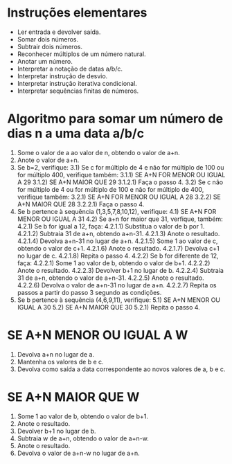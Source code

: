 # Instruções elementares
* Ler entrada e devolver saída.
* Somar dois números.
* Subtrair dois números.
* Reconhecer múltiplos de um número natural.
* Anotar um número.
* Interpretar a notação de datas a/b/c.
* Interpretar instrução de desvio.
* Interpretar instrução iterativa condicional.
* Interpretar sequências finitas de números.
# Algoritmo para somar um número de dias n a uma data a/b/c
1) Some o valor de a ao valor de n, obtendo o valor de a+n.
2) Anote o valor de a+n.
3) Se b=2, verifique:
    3.1) Se c for múltiplo de 4 e não for múltiplo de 100 ou for múltiplo 400, verifique também:
        3.1.1) SE A+N FOR MENOR OU IGUAL A 29
        3.1.2) SE A+N MAIOR QUE 29
            3.1.2.1) Faça o passo 4.
    3.2) Se c não for múltiplo de 4 ou for múltiplo de 100 e não for múltiplo de 400, verifique também:
        3.2.1) SE A+N FOR MENOR OU IGUAL A 28
        3.2.2) SE A+N MAIOR QUE 28
            3.2.2.1) Faça o passo 4.
4) Se b pertence à sequência (1,3,5,7,8,10,12), verifique:
    4.1) SE A+N FOR MENOR OU IGUAL A 31
    4.2) Se a+n for maior que 31, verfique, também:
        4.2.1) Se b for igual a 12, faça:
            4.2.1.1) Substitua o valor de b por 1.
            4.2.1.2) Subtraia 31 de a+n, obtendo a+n-31.
            4.2.1.3) Anote o resultado.
            4.2.1.4) Devolva a+n-31 no lugar de a+n.
            4.2.1.5) Some 1 ao valor de c, obtendo o valor de c+1.
            4.2.1.6) Anote o resultado.
            4.2.1.7) Devolva c+1 no lugar de c.
            4.2.1.8) Repita o passo 4.
        4.2.2) Se b for diferente de 12, faça:
            4.2.2.1) Some 1 ao valor de b, obtendo o valor de b+1.
            4.2.2.2) Anote o resultado.
            4.2.2.3) Devolver b+1 no lugar de b.
            4.2.2.4) Subtraia 31 de a+n, obtendo o valor de a+n-31.
            4.2.2.5) Anote o resultado.
            4.2.2.6) Devolva o valor de a+n-31 no lugar de a+n.
            4.2.2.7) Repita os passos a partir do passo 3 segundo as condições.
5) Se b pertence à sequência (4,6,9,11), verifique:
    5.1) SE A+N MENOR OU IGUAL A 30
    5.2) SE A+N MAIOR QUE 30
        5.2.1) Repita o passo 4.
# SE A+N MENOR OU IGUAL A W
1) Devolva a+n no lugar de a.
2) Mantenha os valores de b e c.
3) Devolva como saída a data correspondente ao novos valores de a, b e c.
# SE A+N MAIOR QUE W
1) Some 1 ao valor de b, obtendo o valor de b+1.
2) Anote o resultado.
3) Devolver b+1 no lugar de b.
4) Subtraia w de a+n, obtendo o valor de a+n-w.
5) Anote o resultado.
6) Devolva o valor de a+n-w no lugar de a+n.




